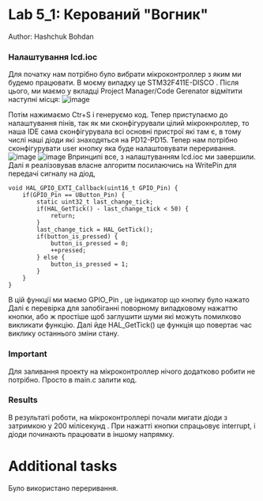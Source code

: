 # Lab 5_1: Керований "Вогник"
Author: Hashchuk Bohdan

### Налаштування lcd.ioc
Для початку нам потрібно було вибрати мікроконтроллер з яким ми будемо працювати. В моєму випадку це STM32F411E-DISCO . Після цього, ми маємо у вкладці Project Manager/Code Gerenator відмітити наступні місця:
![image](https://github.com/ucu-cs/stm32-led-hashchuk_bohdan/assets/145265923/8491e209-e3ab-4684-9676-7afa281b0af8)

Потім нажимаємо Ctr+S і генеруємо код.
Тепер приступаємо до налаштування пінів, так як ми сконфігурували цілий мікрокнроллер, то наша IDE сама сконфігурувала всі основні пристрої які там є, в тому числі наші діоди які знаходяться на PD12-PD15. 
Тепер нам потрібно сконфігурувати user кнопку яка буде налаштовувати переривання.
![image](https://github.com/ucu-cs/stm32-led-hashchuk_bohdan/assets/145265923/c6fe7dc1-1851-43fb-a22d-18d829a1fb75)
![image](https://github.com/ucu-cs/stm32-led-hashchuk_bohdan/assets/145265923/6551289d-fde2-433b-bb81-835a83c0d884)
Впринципі все, з налаштуванням lcd.ioc ми завершили.
Далі я реалізовував власне алгоритм посилаючись на WritePin для передачі сигналу на діод,
```
void HAL_GPIO_EXTI_Callback(uint16_t GPIO_Pin) {
	if(GPIO_Pin == UButton_Pin) {
		static uint32_t last_change_tick;
		if(HAL_GetTick() - last_change_tick < 50) {
			return;
		}
		last_change_tick = HAL_GetTick();
		if(button_is_pressed) {
			button_is_pressed = 0;
			++pressed;
		} else {
			button_is_pressed = 1;
		}
	}
}
```
В цій функції ми маємо GPIO_Pin , це індикатор що кнопку було нажато
Далі є перевірка для запобіганні поворному випадковому нажаттю кнопки, або ж простіше щоб заглушити шуми які можуть помилково викликати функцію.
Далі йде HAL_GetTick() це функція що повертає час виклику останнього зміни стану.

### Important
Для заливання проекту на мікроконтроллер нічого додатково робити не потрібно. Просто в main.c залити код.

### Results
В результаті роботи, на мікроконтроллері почали мигати діоди з затримкою у 200 мілісекунд . При нажатті кнопки спрацьовує interrupt, і діоди починають працювати в іншому напрямку.
# Additional tasks
Було використано переривання.
